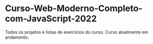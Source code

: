 # Curso-Web-Moderno-Completo-com-JavaScript-2022
Todos os projetos e listas de exercícios do curso. Curso atualmente em andamento.
